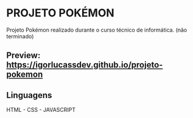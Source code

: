 # PROJETO POKÉMON

Projeto Pokémon realizado durante o curso técnico de informática. (não terminado)

## Preview: https://igorlucassdev.github.io/projeto-pokemon

## Linguagens

HTML - CSS - JAVASCRIPT



